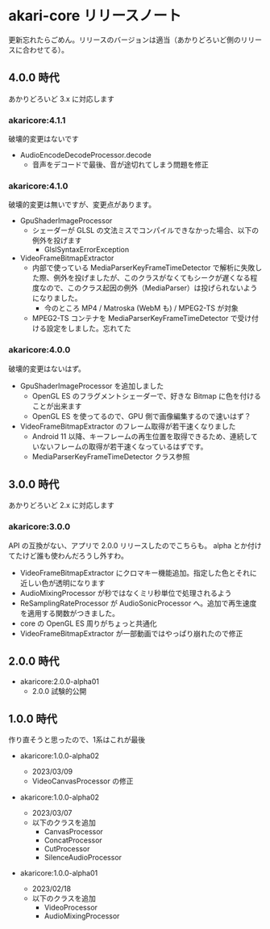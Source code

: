 # akari-core リリースノート
更新忘れたらごめん。リリースのバージョンは適当（あかりどろいど側のリリースに合わせてる）。

## 4.0.0 時代
あかりどろいど 3.x に対応します

### akaricore:4.1.1
破壊的変更はないです

- AudioEncodeDecodeProcessor.decode
  - 音声をデコードで最後、音が途切れてしまう問題を修正

### akaricore:4.1.0
破壊的変更は無いですが、変更点があります。

- GpuShaderImageProcessor 
  - シェーダーが GLSL の文法ミスでコンパイルできなかった場合、以下の例外を投げます
    - GlslSyntaxErrorException
- VideoFrameBitmapExtractor
  - 内部で使っている MediaParserKeyFrameTimeDetector で解析に失敗した際、例外を投げましたが、このクラスがなくてもシークが遅くなる程度なので、このクラス起因の例外（MediaParser）は投げられないようになりました。
    - 今のところ MP4 / Matroska (WebM も) / MPEG2-TS が対象
  - MPEG2-TS コンテナを MediaParserKeyFrameTimeDetector で受け付ける設定をしました。忘れてた

### akaricore:4.0.0
破壊的変更はないはず。

- GpuShaderImageProcessor を追加しました
  - OpenGL ES のフラグメントシェーダーで、好きな Bitmap に色を付けることが出来ます
  - OpenGL ES を使ってるので、GPU 側で画像編集するので速いはず？
- VideoFrameBitmapExtractor のフレーム取得が若干速くなりました
  - Android 11 以降、キーフレームの再生位置を取得できるため、連続していないフレームの取得が若干速くなっているはずです。
  - MediaParserKeyFrameTimeDetector クラス参照

## 3.0.0 時代
あかりどろいど 2.x に対応します

### akaricore:3.0.0
API の互換がない、アプリで 2.0.0 リリースしたのでこちらも。
alpha とか付けてたけど誰も使わんだろうし外すわ。

- VideoFrameBitmapExtractor にクロマキー機能追加。指定した色とそれに近しい色が透明になります
- AudioMixingProcessor が秒ではなくミリ秒単位で処理されるよう
- ReSamplingRateProcessor が AudioSonicProcessor へ。追加で再生速度を適用する関数がつきました。
- core の OpenGL ES 周りがちょっと共通化
- VideoFrameBitmapExtractor が一部動画ではやっぱり崩れたので修正

## 2.0.0 時代
- akaricore:2.0.0-alpha01
  - 2.0.0 試験的公開

## 1.0.0 時代
作り直そうと思ったので、1系はこれが最後

- akaricore:1.0.0-alpha02
  - 2023/03/09
  - VideoCanvasProcessor の修正

- akaricore:1.0.0-alpha02
  - 2023/03/07
  - 以下のクラスを追加
    - CanvasProcessor
    - ConcatProcessor
    - CutProcessor
    - SilenceAudioProcessor

- akaricore:1.0.0-alpha01
  - 2023/02/18
  - 以下のクラスを追加
    - VideoProcessor
    - AudioMixingProcessor
